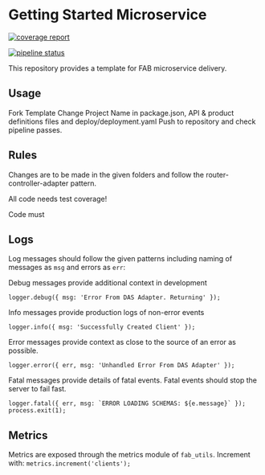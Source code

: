 # Getting Started Microservice
[![coverage report](https://spokedev.githost.io/fab/getting-started-microservice/badges/develop/coverage.svg)](https://spokedev.githost.io/fab/getting-started-microservice/commits/develop)

[![pipeline status](https://spokedev.githost.io/fab/getting-started-microservice/badges/develop/pipeline.svg)](https://spokedev.githost.io/fab/getting-started-microservice/commits/develop)

This repository provides a template for FAB microservice delivery.


## Usage

Fork Template
Change Project Name in package.json, API & product definitions files and deploy/deployment.yaml
Push to repository and check pipeline passes. 


## Rules

Changes are to be made in the given folders and follow the router-controller-adapter pattern.

All code needs test coverage!

Code must

## Logs

Log messages should follow the given patterns including naming of messages as `msg` and errors as `err`:

Debug messages provide additional context in development
```
logger.debug({ msg: 'Error From DAS Adapter. Returning' });
```

Info messages provide production logs of non-error events
```
logger.info({ msg: 'Successfully Created Client' });
```

Error messages provide context as close to the source of an error as possible.
```
logger.error({ err, msg: 'Unhandled Error From DAS Adapter' });
```

Fatal messages provide details of fatal events. Fatal events should stop the server to fail fast.
```
logger.fatal({ err, msg: `ERROR LOADING SCHEMAS: ${e.message}` });
process.exit(1);
```


## Metrics

Metrics are exposed through the metrics module of `fab_utils`. Increment with: `metrics.increment('clients');`
